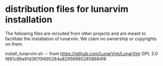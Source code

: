 # distribution files for lunarvim installation

The following files are included from other projects and are meant to
facilitate the installation of lunarvim. We claim no ownership or
copyrights on them.

install_lunarvim.sh -- from https://github.com/LunarVim/LunarVim
GPL 3.0
f881c89a91d3670f495284a829569652858684f6


